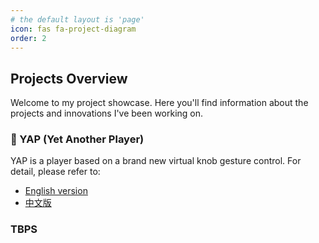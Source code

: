 ```yaml
---
# the default layout is 'page'
icon: fas fa-project-diagram
order: 2
---
```


## Projects Overview

Welcome to my project showcase. Here you'll find information about the projects and innovations I've been working on.

### 🎥 YAP (Yet Another Player)
YAP is a player based on a brand new virtual knob gesture control. For detail, please refer to:
- [English version](/projects/yap-en/)
- [中文版](/projects/yap-cn/)


### TBPS